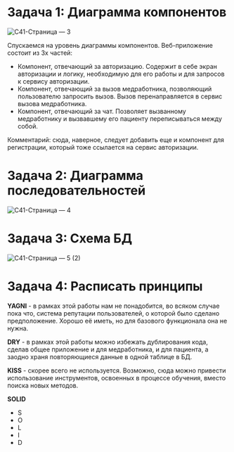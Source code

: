 # Задача 1: Диаграмма компонентов
![С41-Страница — 3](https://github.com/NikitaBushmakin/PAPSWORK/assets/164217929/6c3b2196-1013-4d3e-83b9-50142a91b93b)

Спускаемся на уровень диаграммы компонентов. Веб-приложение состоит из 3х частей:
- Компонент, отвечающий за авторизацию. Содержит в себе экран авторизации и логику, необходимую для его работы и для запросов к сервису авторизации. 
- Компонент, отвечающий за вызов медработника, позволяющий пользователю запросить вызов. Вызов перенаправляется в сервис вызова медработника.
- Компонент, отвечающий за чат. Позволяет вызванному медработнику и вызвавшему его пациенту переписываться между собой.

Комментарий: сюда, наверное, следует добавить еще и компонент для регистрации, который тоже ссылается на сервис авторизации.

# Задача 2: Диаграмма последовательностей
![С41-Страница — 4](https://github.com/NikitaBushmakin/PAPSWORK/assets/164217929/950e552c-f7de-4c86-b784-b66fe2f65196)

# Задача 3: Схема БД
![С41-Страница — 5 (2)](https://github.com/NikitaBushmakin/PAPSWORK/assets/164217929/f5a29f91-809e-41a5-b050-af1dd7812787)

# Задача 4: Расписать принципы
**YAGNI** - в рамках этой работы нам не понадобится, во всяком случае пока что, система репутации пользователей, о которой было сделано предположение. Хорошо её иметь, но для базового функционала она не нужна.

**DRY** - в рамках этой работы можно избежать дублирования кода, сделав общее приложение и для медработника, и для пациента, а заодно храня повторяющиеся данные в одной таблице в БД.

**KISS** - скорее всего не используется. Возможно, сюда можно привести использование инструментов, освоенных в процессе обучения, вместо поиска новых методов.

**SOLID**
- S
- O
- L
- I
- D
